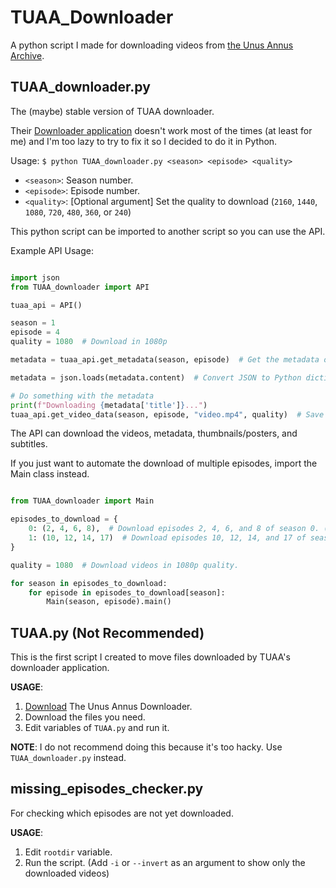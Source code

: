 # TUAA_Downloader

A python script I made for downloading videos from [the Unus Annus Archive](https://unusannusarchive.tk/).

## TUAA_downloader.py

The (maybe) stable version of TUAA downloader.

Their [Downloader application](https://github.com/TheUnusAnnusArchive/TUAA-Downloader/) doesn't work most of the times (at least for me) and I'm too lazy to try to fix it so I decided to do it in Python.

Usage: `$ python TUAA_downloader.py <season> <episode> <quality>`

- `<season>`: Season number.
- `<episode>`: Episode number.
- `<quality>`: \[Optional argument\] Set the quality to download (`2160`, `1440`, `1080`, `720`, `480`, `360`, or `240`)

This python script can be imported to another script so you can use the API.

Example API Usage:

```python

import json
from TUAA_downloader import API

tuaa_api = API()

season = 1
episode = 4
quality = 1080  # Download in 1080p

metadata = tuaa_api.get_metadata(season, episode)  # Get the metadata of season 1's 4th episode.

metadata = json.loads(metadata.content)  # Convert JSON to Python dictionary.

# Do something with the metadata
print(f"Downloading {metadata['title']}...")
tuaa_api.get_video_data(season, episode, "video.mp4", quality)  # Save file to `video.mp4`
```

The API can download the videos, metadata, thumbnails/posters, and subtitles.

If you just want to automate the download of multiple episodes,
import the Main class instead.

```python

from TUAA_downloader import Main

episodes_to_download = {
    0: (2, 4, 6, 8),  # Download episodes 2, 4, 6, and 8 of season 0. (Specials)
    1: (10, 12, 14, 17)  # Download episodes 10, 12, 14, and 17 of season 1.
}

quality = 1080  # Download videos in 1080p quality.

for season in episodes_to_download:
    for episode in episodes_to_download[season]:
        Main(season, episode).main()
```

## TUAA.py (Not Recommended)

This is the first script I created to move files downloaded by
TUAA's downloader application.

**USAGE**:

1. [Download](https://github.com/TheUnusAnnusArchive/TUAA-Downloader/releases/latest) The Unus Annus Downloader.
2. Download the files you need.
3. Edit variables of `TUAA.py` and run it.

**NOTE**: I do not recommend doing this because it's too hacky. Use `TUAA_downloader.py` instead.

## missing_episodes_checker.py

For checking which episodes are not yet downloaded.

**USAGE**:

1. Edit `rootdir` variable.
2. Run the script. (Add `-i` or `--invert` as an argument to show only the downloaded videos)
